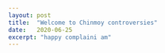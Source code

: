```yaml
---
layout: post
title:  "Welcome to Chinmoy controversies"
date:   2020-06-25
excerpt: "happy complaini am"
---
```

